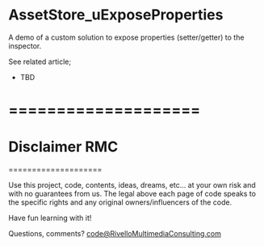 AssetStore_uExposeProperties
===========================

A demo of a custom solution to expose properties (setter/getter) to the inspector.

See related article;

* TBD


====================
====================
Disclaimer RMC
====================
====================

Use this project, code, contents, ideas, dreams, etc… at your own risk and with no guarantees from us. The legal above each page of code speaks to the specific rights and any original owners/influencers of the code. 

Have fun learning with it!

Questions, comments? 
code@RivelloMultimediaConsulting.com

